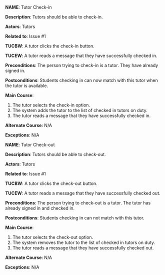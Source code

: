 **NAME**: Tutor Check-in

**Description**: Tutors should be able to check-in.

**Actors**: Tutors

**Related to**: Issue #1 

**TUCBW**: A tutor clicks the check-in button.

**TUCEW**: A tutor reads a message that they have successfully checked in.

**Preconditions**: The person trying to check-in is a tutor. They have already signed in.

**Postconditions**: Students checking in can now match with this tutor when the tutor is available.

**Main Course**:

1. The tutor selects the check-in option.
2. The system adds the tutor to the list of checked in tutors on duty.
3. The tutor reads a message that they have successfully checked in.

**Alternate Course**: N/A

**Exceptions**: N/A

**NAME**: Tutor Check-out

**Description**: Tutors should be able to check-out.

**Actors**: Tutors

**Related to**: Issue #1 

**TUCBW**: A tutor clicks the check-out button.

**TUCEW**: A tutor reads a message that they have successfully checked out.

**Preconditions**: The person trying to check-out is a tutor. The tutor has already signed in and checked in.

**Postconditions**: Students checking in can not match with this tutor.

**Main Course**:

1. The tutor selects the check-out option.
2. The system removes the tutor to the list of checked in tutors on duty.
3. The tutor reads a message that they have successfully checked out.

**Alternate Course**: N/A

**Exceptions**: N/A
